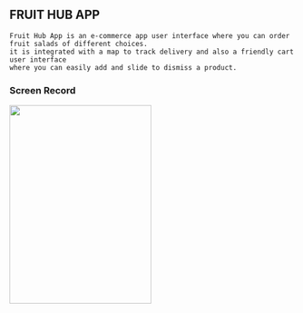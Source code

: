   ## FRUIT HUB APP
    Fruit Hub App is an e-commerce app user interface where you can order fruit salads of different choices.
    it is integrated with a map to track delivery and also a friendly cart user interface
    where you can easily add and slide to dismiss a product.

  ### Screen Record
 
 <img src="https://github.com/Toyyibolo/fruit_hub_ecommerce/assets/67557361/02554c99-0a59-4e8b-8729-7fb18555737e" width="250" height="350">

 
